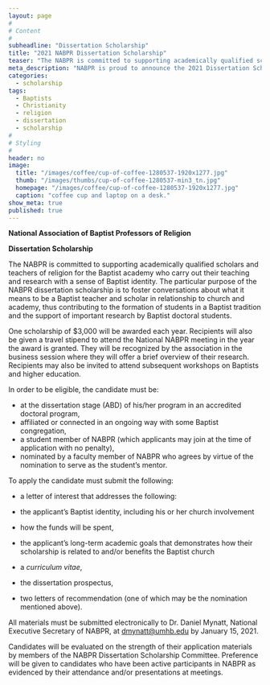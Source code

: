 ```yaml
---
layout: page
#
# Content
#
subheadline: "Dissertation Scholarship"
title: "2021 NABPR Dissertation Scholarship"
teaser: "The NABPR is committed to supporting academically qualified scholars and teachers of religion for the Baptist academy who carry out their teaching and research with a sense of Baptist identity."
meta_description: "NABPR is proud to announce the 2021 Dissertation Scholarship."
categories:
  - scholarship
tags:
  - Baptists
  - Christianity
  - religion
  - dissertation
  - scholarship
#
# Styling
#
header: no
image:
  title: "/images/coffee/cup-of-coffee-1280537-1920x1277.jpg"
  thumb: "/images/thumbs/cup-of-coffee-1280537-min3_tn.jpg"
  homepage: "/images/coffee/cup-of-coffee-1280537-1920x1277.jpg"
  caption: "coffee cup and laptop on a desk."
show_meta: true
published: true
---
```


**National Association of Baptist Professors of Religion**

**Dissertation Scholarship**

The NABPR is committed to supporting academically qualified scholars and teachers of religion for the Baptist academy who carry out their teaching and research with a sense of Baptist identity. The particular purpose of the NABPR dissertation scholarship is to foster conversations about what it means to be a Baptist teacher and scholar in relationship to church and academy, thus contributing to the formation of students in a Baptist tradition and the support of important research by Baptist doctoral students.

One scholarship of $3,000 will be awarded each year. Recipients will also be given a travel stipend to attend the National NABPR meeting in the year the award is granted. They will be recognized by the association in the business session where they will offer a brief overview of their research. Recipients may also be invited to attend subsequent workshops on Baptists and higher education.

In order to be eligible, the candidate must be:

*   at the dissertation stage (ABD) of his/her program in an accredited doctoral program,
*   affiliated or connected in an ongoing way with some Baptist congregation,
*   a student member of NABPR (which applicants may join at the time of application with no penalty),
*   nominated by a faculty member of NABPR who agrees by virtue of the nomination to serve as the student’s mentor.

To apply the candidate must submit the following:

*   a letter of interest that addresses the following:

*   the applicant’s Baptist identity, including his or her church involvement
*   how the funds will be spent,
*   the applicant’s long-term academic goals that demonstrates how their scholarship is related to and/or benefits the Baptist church

*   a _curriculum vitae_,
*   the dissertation prospectus,
*   two letters of recommendation (one of which may be the nomination mentioned above).

All materials must be submitted electronically to Dr. Daniel Mynatt, National Executive Secretary of NABPR, at [dmynatt@umhb.edu](mailto:dmynatt@umhb.edu) by January 15, 2021.

Candidates will be evaluated on the strength of their application materials by members of the NABPR Dissertation Scholarship Committee. Preference will be given to candidates who have been active participants in NABPR as evidenced by their attendance and/or presentations at meetings.
